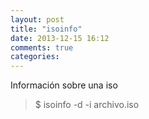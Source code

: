 ```yaml
---
layout: post
title: "isoinfo"
date: 2013-12-15 16:12
comments: true
categories: 
---
```

Información sobre una iso

>$ isoinfo -d -i archivo.iso

